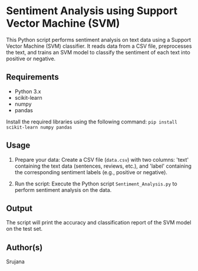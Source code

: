 # Sentiment Analysis using Support Vector Machine (SVM)

This Python script performs sentiment analysis on text data using a Support Vector Machine (SVM) classifier. It reads data from a CSV file, preprocesses the text, and trains an SVM model to classify the sentiment of each text into positive or negative.

## Requirements

- Python 3.x
- scikit-learn
- numpy
- pandas

Install the required libraries using the following command:
`pip install scikit-learn numpy pandas` 

## Usage

1. Prepare your data: Create a CSV file (`data.csv`) with two columns: 'text' containing the text data (sentences, reviews, etc.), and 'label' containing the corresponding sentiment labels (e.g., positive or negative).

2. Run the script: Execute the Python script `Sentiment_Analysis.py` to perform sentiment analysis on the data.


## Output

The script will print the accuracy and classification report of the SVM model on the test set.

## Author(s)

Srujana


